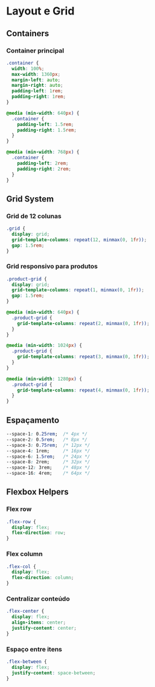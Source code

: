 # Layout e Grid

## Containers

### Container principal
```css
.container {
  width: 100%;
  max-width: 1360px;
  margin-left: auto;
  margin-right: auto;
  padding-left: 1rem;
  padding-right: 1rem;
}

@media (min-width: 640px) {
  .container {
    padding-left: 1.5rem;
    padding-right: 1.5rem;
  }
}

@media (min-width: 768px) {
  .container {
    padding-left: 2rem;
    padding-right: 2rem;
  }
}
```

## Grid System

### Grid de 12 colunas
```css
.grid {
  display: grid;
  grid-template-columns: repeat(12, minmax(0, 1fr));
  gap: 1.5rem;
}
```

### Grid responsivo para produtos
```css
.product-grid {
  display: grid;
  grid-template-columns: repeat(1, minmax(0, 1fr));
  gap: 1.5rem;
}

@media (min-width: 640px) {
  .product-grid {
    grid-template-columns: repeat(2, minmax(0, 1fr));
  }
}

@media (min-width: 1024px) {
  .product-grid {
    grid-template-columns: repeat(3, minmax(0, 1fr));
  }
}

@media (min-width: 1280px) {
  .product-grid {
    grid-template-columns: repeat(4, minmax(0, 1fr));
  }
}
```

## Espaçamento

```css
--space-1: 0.25rem;  /* 4px */
--space-2: 0.5rem;   /* 8px */
--space-3: 0.75rem;  /* 12px */
--space-4: 1rem;     /* 16px */
--space-6: 1.5rem;   /* 24px */
--space-8: 2rem;     /* 32px */
--space-12: 3rem;    /* 48px */
--space-16: 4rem;    /* 64px */
```

## Flexbox Helpers

### Flex row
```css
.flex-row {
  display: flex;
  flex-direction: row;
}
```

### Flex column
```css
.flex-col {
  display: flex;
  flex-direction: column;
}
```

### Centralizar conteúdo
```css
.flex-center {
  display: flex;
  align-items: center;
  justify-content: center;
}
```

### Espaço entre itens
```css
.flex-between {
  display: flex;
  justify-content: space-between;
}
```
